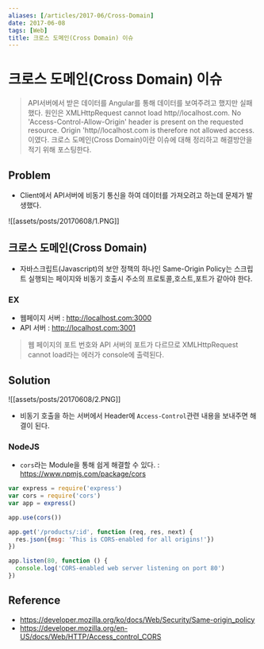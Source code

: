 ```yaml
---
aliases: [/articles/2017-06/Cross-Domain]
date: 2017-06-08
tags: [Web]
title: 크로스 도메인(Cross Domain) 이슈
---
```

# 크로스 도메인(Cross Domain) 이슈
> API서버에서 받은 데이터를 Angular를 통해 데이터를 보여주려고 했지만 실패했다. 원인은 XMLHttpRequest cannot load http//localhost.com. No 'Access-Control-Allow-Origin' header is present on the requested resource. Origin 'http//localhost.com is therefore not allowed access. 이였다. 크로스 도메인(Cross Domain)이란 이슈에 대해 정리하고 해결방안을 적기 위해 포스팅한다.

## Problem

- Client에서 API서버에 비동기 통신을 하여 데이터를 가져오려고 하는데 문제가 발생했다.

![[assets/posts/20170608/1.PNG]]


## 크로스 도메인(Cross Domain)
- 자바스크립트(Javascript)의 보안 정책의 하나인 Same-Origin Policy는 스크립트 실행되는 페이지와 비동기 호출시 주소의 프로토콜,호스트,포트가 같아야 한다.

### EX
- 웹페이지 서버 : http://localhost.com:3000
- API 서버 : http://localhost.com:3001

> 웹 페이지의 포트 번호와 API 서버의 포트가 다르므로 XMLHttpRequest cannot load라는 에러가 console에 출력된다.

## Solution
![[assets/posts/20170608/2.PNG]]

- 비동기 호출을 하는 서버에서 Header에 `Access-Control`관련 내용을 보내주면 해결이 된다.

### NodeJS
- `cors`라는 Module을 통해 쉽게 해결할 수 있다. : <https://www.npmjs.com/package/cors>

``` javascript
var express = require('express')
var cors = require('cors')
var app = express()

app.use(cors())

app.get('/products/:id', function (req, res, next) {
  res.json({msg: 'This is CORS-enabled for all origins!'})
})

app.listen(80, function () {
  console.log('CORS-enabled web server listening on port 80')
})
```

## Reference
- <https://developer.mozilla.org/ko/docs/Web/Security/Same-origin_policy>
- <https://developer.mozilla.org/en-US/docs/Web/HTTP/Access_control_CORS>
